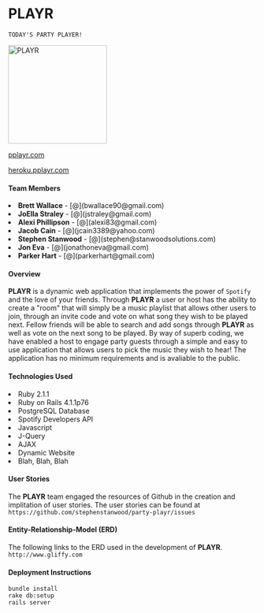 # PLAYR
```````
TODAY'S PARTY PLAYER! 

```````
<a href="http://tinypic.com?ref=14wez6b" target="_blank"><img src="https://s3.amazonaws.com/uploads.hipchat.com/39979/759889/cvGy3w3QyB3iUcO/Player-Logo-bk-01.png" border="0" alt="PLAYR" style="width: 200px;"></a>

[pplayr.com](http://www.pplayr.co)
 
[heroku.pplayr.com](http://pplayr.herokuapp.com/)




<h4>Team Members</h4>
<li><b>Brett Wallace</b> - [@](bwallace90@gmail.com)</li>

<li><b>JoElla Straley</b> - [@](jstraley@gmail.com)</li>

<li><b>Alexi Phillipson</b> - [@](alexi83@gmail.com)</li>

<li><b>Jacob Cain</b> - [@](jcain3389@yahoo.com)</li>

<li><b>Stephen Stanwood</b> - [@](stephen@stanwoodsolutions.com)
</li>

<li><b>Jon Eva</b> - [@](jonathoneva@gmail.com)</li>

<li><b>Parker Hart</b> - [@](parkerhart@gmail.com)</li>




<h4>Overview</h4>

<b>PLAYR</b> is a dynamic web application that implements the power of ``Spotify`` and the love of your friends. Through <b>PLAYR</b> a user or host has the ability to create a "room" that will simply be a music playlist that allows other users to join, through an invite code and vote on what song they wish to be played next. Fellow friends will be able to search and add songs through <b>PLAYR</b> as well as vote on the next song to be played. By way of superb coding, we have enabled a host to engage party guests through a simple and easy to use application that allows users to pick the music they wish to hear! The application has no minimum requirements and is avaliable to the public. 

<h4>Technologies Used</h4>

<li>Ruby 2.1.1</l1>
<li>Ruby on Rails 4.1.1p76</li>
<li>PostgreSQL Database</li>
<li>Spotify Developers API</li>
<li>Javascript</li>
<li>J-Query</li>
<li>AJAX</li>
<li>Dynamic Website</li>
<li>Blah, Blah, Blah</li>


<h4>User Stories</h4>

The <b>PLAYR</b> team engaged the resources of Github in the creation and implitation of user stories. The user stories can be found at 
`https://github.com/stephenstanwood/party-playr/issues`

<h4>Entity-Relationship-Model (ERD)</h4>

The following links to the ERD used in the development of <b>PLAYR</b>. 
`http://www.gliffy.com`


<h4>Deployment Instructions</h4>


`````
bundle install
rake db:setup
rails server

`````
